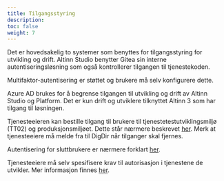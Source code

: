 ```yaml
---
title: Tilgangsstyring
description: 
toc: false
weight: 7
---
```


Det er hovedsakelig to systemer som benyttes for tilgangsstyring for utvikling og drift.
Altinn Studio benytter Gitea sin interne autentiseringsløsning som også kontrollerer tilgangen til tjenestekoden.

Multifaktor-autentisering er støttet og brukere må selv konfigurere dette.

Azure AD brukes for å begrense tilgangen til utvikling og drift av Altinn Studio og Platform.
Det er kun drift og utviklere tilknyttet Altinn 3 som har tilgang til løsningen.

Tjenesteeieren kan bestille tilgang til brukere til tjenestetestutviklingsmiljø (TT02) og produksjonsmiljøet.
Dette står nærmere beskrevet [her](/nb/app/getting-started/access-management/apps/). 
Merk at tjenesteeiere må melde fra til DigDir når tilganger skal fjernes. 

Autentisering for sluttbrukere er nærmere forklart [her](/nb/api/authentication/).


Tjenesteeiere må selv spesifisere krav til autorisasjon i tjenestene de utvikler.
Mer informasjon finnes [her](/nb/app/development/configuration/authorization/).